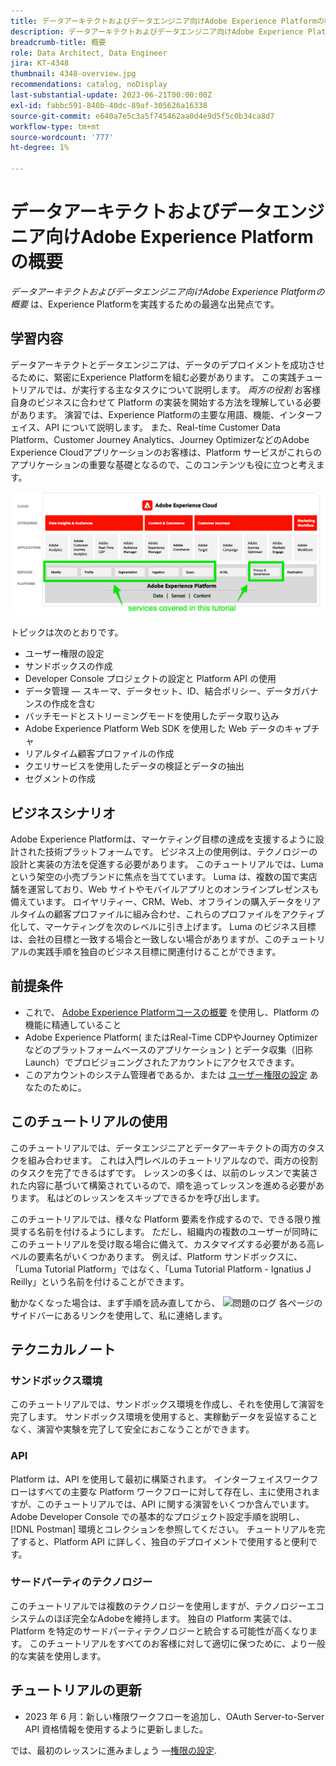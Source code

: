 ```yaml
---
title: データアーキテクトおよびデータエンジニア向けAdobe Experience Platformの概要
description: データアーキテクトおよびデータエンジニア向けAdobe Experience Platformの概要。
breadcrumb-title: 概要
role: Data Architect, Data Engineer
jira: KT-4348
thumbnail: 4348-overview.jpg
recommendations: catalog, noDisplay
last-substantial-update: 2023-06-21T00:00:00Z
exl-id: fabbc591-840b-40dc-89af-305626a16338
source-git-commit: e640a7e5c3a5f745462aa0d4e9d5f5c0b34ca8d7
workflow-type: tm+mt
source-wordcount: '777'
ht-degree: 1%

---
```


# データアーキテクトおよびデータエンジニア向けAdobe Experience Platformの概要

<!--5min-->

_データアーキテクトおよびデータエンジニア向けAdobe Experience Platformの概要_ は、Experience Platformを実践するための最適な出発点です。


<!--How do we address ETL-->

## 学習内容

データアーキテクトとデータエンジニアは、データのデプロイメントを成功させるために、緊密にExperience Platformを組む必要があります。 この実践チュートリアルでは、が実行する主なタスクについて説明します。 _両方の役割_ お客様自身のビジネスに合わせて Platform の実装を開始する方法を理解している必要があります。 演習では、Experience Platformの主要な用語、機能、インターフェイス、API について説明します。 また、Real-time Customer Data Platform、Customer Journey Analytics、Journey OptimizerなどのAdobe Experience Cloudアプリケーションのお客様は、Platform サービスがこれらのアプリケーションの重要な基礎となるので、このコンテンツも役に立つと考えます。

![このチュートリアルで扱う Platform サービス（ID、プロファイル、セグメント化、取り込み、クエリ、ガバナンス）を重点的に解説するAdobe Experience Cloud Marketecture](assets/marketecture.png)

トピックは次のとおりです。

* ユーザー権限の設定
* サンドボックスの作成
* Developer Console プロジェクトの設定と Platform API の使用
* データ管理 — スキーマ、データセット、ID、結合ポリシー、データガバナンスの作成を含む
* バッチモードとストリーミングモードを使用したデータ取り込み
* Adobe Experience Platform Web SDK を使用した Web データのキャプチャ
* リアルタイム顧客プロファイルの作成
* クエリサービスを使用したデータの検証とデータの抽出
* セグメントの作成

## ビジネスシナリオ

Adobe Experience Platformは、マーケティング目標の達成を支援するように設計された技術プラットフォームです。 ビジネス上の使用例は、テクノロジーの設計と実装の方法を促進する必要があります。 このチュートリアルでは、Luma という架空の小売ブランドに焦点を当てています。 Luma は、複数の国で実店舗を運営しており、Web サイトやモバイルアプリとのオンラインプレゼンスも備えています。 ロイヤリティー、CRM、Web、オフラインの購入データをリアルタイムの顧客プロファイルに組み合わせ、これらのプロファイルをアクティブ化して、マーケティングを次のレベルに引き上げます。 Luma のビジネス目標は、会社の目標と一致する場合と一致しない場合がありますが、このチュートリアルの実践手順を独自のビジネス目標に関連付けることができます。

## 前提条件

* これで、 [Adobe Experience Platformコースの概要](https://experienceleague.adobe.com/?recommended=ExperiencePlatform-U-1-2020.1&amp;lang=ja) を使用し、Platform の機能に精通していること
* Adobe Experience Platform( またはReal-Time CDPやJourney Optimizerなどのプラットフォームベースのアプリケーション ) とデータ収集（旧称 Launch）でプロビジョニングされたアカウントにアクセスできます。
* このアカウントのシステム管理者であるか、または [ユーザー権限の設定](configure-permissions.md) あなたのために。

## このチュートリアルの使用

このチュートリアルでは、データエンジニアとデータアーキテクトの両方のタスクを組み合わせます。 これは入門レベルのチュートリアルなので、両方の役割のタスクを完了できるはずです。 レッスンの多くは、以前のレッスンで実装された内容に基づいて構築されているので、順を追ってレッスンを進める必要があります。 私はどのレッスンをスキップできるかを呼び出します。

このチュートリアルでは、様々な Platform 要素を作成するので、できる限り推奨する名前を付けるようにします。 ただし、組織内の複数のユーザーが同時にこのチュートリアルを受け取る場合に備えて、カスタマイズする必要がある高レベルの要素名がいくつかあります。 例えば、Platform サンドボックスに、「Luma Tutorial Platform」ではなく、「Luma Tutorial Platform - Ignatius J Reilly」という名前を付けることができます。

動かなくなった場合は、まず手順を読み直してから、 ![問題のログ](https://experienceleague.adobe.com/assets/img/feedback.svg) 各ページのサイドバーにあるリンクを使用して、私に連絡します。

## テクニカルノート

### サンドボックス環境

このチュートリアルでは、サンドボックス環境を作成し、それを使用して演習を完了します。 サンドボックス環境を使用すると、実稼動データを妥協することなく、演習や実験を完了して安全におこなうことができます。

### API

Platform は、API を使用して最初に構築されます。 インターフェイスワークフローはすべての主要な Platform ワークフローに対して存在し、主に使用されますが、このチュートリアルでは、API に関する演習をいくつか含んでいます。 Adobe Developer Console での基本的なプロジェクト設定手順を説明し、 [!DNL Postman] 環境とコレクションを参照してください。 チュートリアルを完了すると、Platform API に詳しく、独自のデプロイメントで使用すると便利です。

### サードパーティのテクノロジー

このチュートリアルでは複数のテクノロジーを使用しますが、テクノロジーエコシステムのほぼ完全なAdobeを維持します。 独自の Platform 実装では、Platform を特定のサードパーティテクノロジーと統合する可能性が高くなります。 このチュートリアルをすべてのお客様に対して適切に保つために、より一般的な実装を使用します。

## チュートリアルの更新

* 2023 年 6 月：新しい権限ワークフローを追加し、OAuth Server-to-Server API 資格情報を使用するように更新しました。


では、最初のレッスンに進みましょう —[権限の設定](configure-permissions.md).

